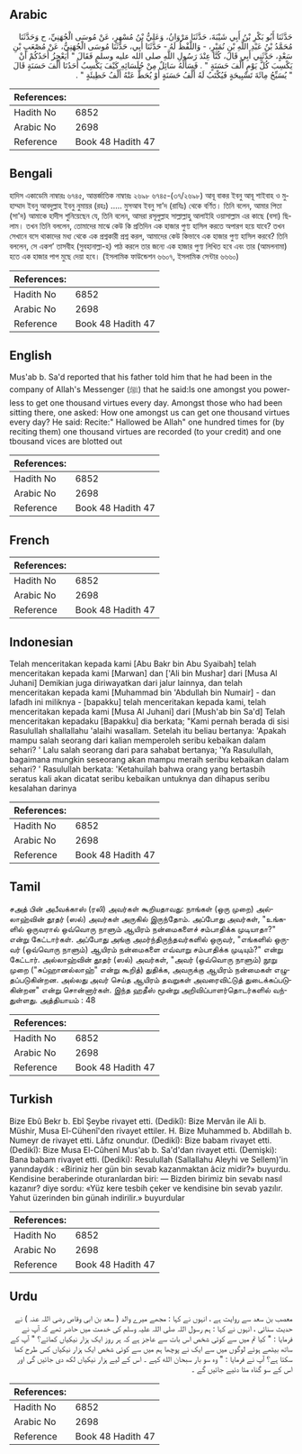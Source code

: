 ## Arabic


<div dir="rtl" lang="ar" style={{fontSize:'larger',backgroundColor:'#f8f9fa',padding:20}}>
حَدَّثَنَا أَبُو بَكْرِ بْنُ أَبِي شَيْبَةَ، حَدَّثَنَا مَرْوَانُ، وَعَلِيُّ بْنُ مُسْهِرٍ، عَنْ مُوسَى الْجُهَنِيِّ، ح وَحَدَّثَنَا مُحَمَّدُ بْنُ عَبْدِ اللَّهِ بْنِ نُمَيْرٍ، - وَاللَّفْظُ لَهُ - حَدَّثَنَا أَبِي، حَدَّثَنَا مُوسَى الْجُهَنِيُّ، عَنْ مُصْعَبِ بْنِ سَعْدٍ، حَدَّثَنِي أَبِي قَالَ، كُنَّا عِنْدَ رَسُولِ اللَّهِ صلى الله عليه وسلم فَقَالَ ‏"‏ أَيَعْجِزُ أَحَدُكُمْ أَنْ يَكْسِبَ كُلَّ يَوْمٍ أَلْفَ حَسَنَةٍ ‏"‏ ‏.‏ فَسَأَلَهُ سَائِلٌ مِنْ جُلَسَائِهِ كَيْفَ يَكْسِبُ أَحَدُنَا أَلْفَ حَسَنَةٍ قَالَ ‏"‏ يُسَبِّحُ مِائَةَ تَسْبِيحَةٍ فَيُكْتَبُ لَهُ أَلْفُ حَسَنَةٍ أَوْ يُحَطُّ عَنْهُ أَلْفُ خَطِيئَةٍ ‏"‏ ‏.‏
</div>
<div style={{backgroundColor:'#f8f9fa',padding:20, marginBottom: 10}}><table> <thead> <tr> <th>References:</th> <th></th> </tr> </thead> <tbody><tr><td>Hadith No</td><td>6852</td></tr><tr><td>Arabic No</td><td>2698</td></tr><tr><td>Reference</td><td>Book 48 Hadith 47</td></tr></tbody></table></div>

## Bengali


<div dir="ltr" lang="bn" style={{fontSize:'larger',backgroundColor:'#f8f9fa',padding:20}}>
হাদিস একাডেমি নাম্বারঃ ৬৭৪৫, আন্তর্জাতিক নাম্বারঃ ২৬৯৮ ৬৭৪৫-(৩৭/২৬৯৮) আবূ বাকর ইবনু আবূ শাইবাহ ও মুহাম্মাদ ইবনু আবদুল্লাহ ইবনু নুমায়র (রহঃ) ..... মুসআব ইবনু সা’দ (রাযিঃ) থেকে বর্ণিত। তিনি বলেন, আমার পিতা (সা'দ) আমাকে হাদীস শুনিয়েছেন যে, তিনি বলেন, আমরা রসূলুল্লাহ সাল্লাল্লাহু আলাইহি ওয়াসাল্লাম এর কাছে (বসা) ছিলাম। তখন তিনি বললেন, তোমাদের মাঝে কেউ কি প্রতিদিন এক হাজার পুণ্য হাসিল করতে অপারগ হয়ে যাবে? তখন সেখানে বসে থাকাদের মধ্য থেকে এক প্রশ্নকারী প্রশ্ন করল, আমাদের কেউ কিভাবে এক হাজার পুণ্য হাসিল করবে? তিনি বললেন, সে একশ’ তাসবীহ (সুবহানাল্লা-হ) পাঠ করলে তার জন্যে এক হাজার পুণ্য লিখিত হবে এবং তার (আমলনামা) হতে এক হাজার পাপ মুছে দেয়া হবে। (ইসলামিক ফাউন্ডেশন ৬৬০৭, ইসলামিক সেন্টার ৬৬৬০)
</div>
<div style={{backgroundColor:'#f8f9fa',padding:20, marginBottom: 10}}><table> <thead> <tr> <th>References:</th> <th></th> </tr> </thead> <tbody><tr><td>Hadith No</td><td>6852</td></tr><tr><td>Arabic No</td><td>2698</td></tr><tr><td>Reference</td><td>Book 48 Hadith 47</td></tr></tbody></table></div>

## English


<div dir="ltr" lang="en" style={{fontSize:'larger',backgroundColor:'#f8f9fa',padding:20}}>
Mus'ab b. Sa'd reported that his father told him that he had been in the company of Allah's Messenger (ﷺ) that he said:Is one amongst you powerless to get one thousand virtues every day. Amongst those who had been sitting there, one asked: How one amongst us can get one thousand virtues every day? He said: Recite:" Hallowed be Allah" one hundred times for (by reciting them) one thousand virtues are recorded (to your credit) and one tbousand vices are blotted out
</div>
<div style={{backgroundColor:'#f8f9fa',padding:20, marginBottom: 10}}><table> <thead> <tr> <th>References:</th> <th></th> </tr> </thead> <tbody><tr><td>Hadith No</td><td>6852</td></tr><tr><td>Arabic No</td><td>2698</td></tr><tr><td>Reference</td><td>Book 48 Hadith 47</td></tr></tbody></table></div>

## French


<div dir="ltr" lang="fr" style={{fontSize:'larger',backgroundColor:'#f8f9fa',padding:20}}>

</div>
<div style={{backgroundColor:'#f8f9fa',padding:20, marginBottom: 10}}><table> <thead> <tr> <th>References:</th> <th></th> </tr> </thead> <tbody><tr><td>Hadith No</td><td>6852</td></tr><tr><td>Arabic No</td><td>2698</td></tr><tr><td>Reference</td><td>Book 48 Hadith 47</td></tr></tbody></table></div>

## Indonesian


<div dir="ltr" lang="id" style={{fontSize:'larger',backgroundColor:'#f8f9fa',padding:20}}>
Telah menceritakan kepada kami [Abu Bakr bin Abu Syaibah] telah menceritakan kepada kami [Marwan] dan ['Ali bin Mushar] dari [Musa Al Juhani] Demikian juga diriwayatkan dari jalur lainnya, dan telah menceritakan kepada kami [Muhammad bin 'Abdullah bin Numair] - dan lafadh ini miliknya - [bapakku] telah menceritakan kepada kami, telah menceritakan kepada kami [Musa Al Juhani] dari [Mush'ab bin Sa'd] Telah menceritakan kepadaku [Bapakku] dia berkata; "Kami pernah berada di sisi Rasulullah shallallahu 'alaihi wasallam. Setelah itu beliau bertanya: 'Apakah mampu salah seorang dari kalian memperoleh seribu kebaikan dalam sehari? ' Lalu salah seorang dari para sahabat bertanya; 'Ya Rasulullah, bagaimana mungkin seseorang akan mampu meraih seribu kebaikan dalam sehari? ' Rasulullah berkata: 'Ketahuilah bahwa orang yang bertasbih seratus kali akan dicatat seribu kebaikan untuknya dan dihapus seribu kesalahan darinya
</div>
<div style={{backgroundColor:'#f8f9fa',padding:20, marginBottom: 10}}><table> <thead> <tr> <th>References:</th> <th></th> </tr> </thead> <tbody><tr><td>Hadith No</td><td>6852</td></tr><tr><td>Arabic No</td><td>2698</td></tr><tr><td>Reference</td><td>Book 48 Hadith 47</td></tr></tbody></table></div>

## Tamil


<div dir="ltr" lang="ta" style={{fontSize:'larger',backgroundColor:'#f8f9fa',padding:20}}>
சஅத் பின் அபீவக்காஸ் (ரலி) அவர்கள் கூறியதாவது: நாங்கள் (ஒரு முறை) அல்லாஹ்வின் தூதர் (ஸல்) அவர்கள் அருகில் இருந்தோம். அப்போது அவர்கள், "உங்களில் ஒருவரால் ஒவ்வொரு நாளும் ஆயிரம் நன்மைகளைச் சம்பாதிக்க முடியாதா?" என்று கேட்டார்கள். அப்போது அங்கு அமர்ந்திருந்தவர்களில் ஒருவர், "எங்களில் ஒருவர் (ஒவ்வொரு நாளும்) ஆயிரம் நன்மைகளை எவ்வாறு சம்பாதிக்க முடியும்?" என்று கேட்டார். அல்லாஹ்வின் தூதர் (ஸல்) அவர்கள், "அவர் (ஒவ்வொரு நாளும்) நூறு முறை ("சுப்ஹானல்லாஹ்" என்று கூறித்) துதிக்க, அவருக்கு ஆயிரம் நன்மைகள் எழுதப்படுகின்றன. அல்லது அவர் செய்த ஆயிரம் தவறுகள் அவரைவிட்டுத் துடைக்கப்படுகின்றன" என்று சொன்னார்கள். இந்த ஹதீஸ் மூன்று அறிவிப்பாளர்தொடர்களில் வந்துள்ளது. அத்தியாயம் : 48
</div>
<div style={{backgroundColor:'#f8f9fa',padding:20, marginBottom: 10}}><table> <thead> <tr> <th>References:</th> <th></th> </tr> </thead> <tbody><tr><td>Hadith No</td><td>6852</td></tr><tr><td>Arabic No</td><td>2698</td></tr><tr><td>Reference</td><td>Book 48 Hadith 47</td></tr></tbody></table></div>

## Turkish


<div dir="ltr" lang="tr" style={{fontSize:'larger',backgroundColor:'#f8f9fa',padding:20}}>
Bize Ebû Bekr b. Ebî Şeybe rivayet etti. (Dedikî): Bize Mervân ile Ali b. Müshir, Musa El-Cühenî'den rivayet ettiler. H. Bize Muhammed b. Abdillah b. Numeyr de rivayet etti. Lâfız onundur. (Dedikî): Bize babam rivayet etti. (Dedikî): Bize Musa El-Cûhenî Mus'ab b. Sa'd'dan rivayet etti. (Demişki): Bana babam rivayet etti. (Dediki): Resulullah (Sallallahu Aleyhi ve Sellem)'in yanındaydık : «Biriniz her gün bin sevab kazanmaktan âciz midir?» buyurdu. Kendisine beraberinde oturanlardan biri: — Bizden birimiz bin sevabı nasıl kazanır? diye sordu: «Yüz kere tesbih çeker ve kendisine bin sevab yazılır. Yahut üzerinden bin günah indirilir.» buyurdular
</div>
<div style={{backgroundColor:'#f8f9fa',padding:20, marginBottom: 10}}><table> <thead> <tr> <th>References:</th> <th></th> </tr> </thead> <tbody><tr><td>Hadith No</td><td>6852</td></tr><tr><td>Arabic No</td><td>2698</td></tr><tr><td>Reference</td><td>Book 48 Hadith 47</td></tr></tbody></table></div>

## Urdu


<div dir="rtl" lang="ur" style={{fontSize:'larger',backgroundColor:'#f8f9fa',padding:20}}>
معصب بن سعد سے روایت ہے ، انہوں نے کہا : مجھے میرے والد ( سعد بن ابی وقاص رضی اللہ عنہ ) نے حدیث سنائی ، انہوں نے کہا : ہم رسول اللہ صلی اللہ علیہ وسلم کی خدمت میں حاضر تھے کہ آپ نے فرمایا : " کیا تم میں سے کوئی شخص اس بات سے عاجز ہے کہ ہر روز ایک ہزار نیکیاں کمائے؟ " آپ کے ساتھ بیٹھے ہوئے لوگوں میں سے ایک نے پوچھا ہم میں سے کوئی شخص ایک ہزار نیکیاں کس طرح کما سکتا ہے؟ آپ نے فرمایا : " وہ سو بار سبحان الله کہے ۔ اس کے لیے ہزار نیکیاں لکھ دی جائیں گی اور اس کے سو گناہ مٹا دئیے جائیں گے ۔
</div>
<div style={{backgroundColor:'#f8f9fa',padding:20, marginBottom: 10}}><table> <thead> <tr> <th>References:</th> <th></th> </tr> </thead> <tbody><tr><td>Hadith No</td><td>6852</td></tr><tr><td>Arabic No</td><td>2698</td></tr><tr><td>Reference</td><td>Book 48 Hadith 47</td></tr></tbody></table></div>